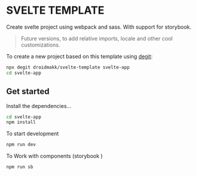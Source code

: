 # SVELTE TEMPLATE

Create svelte project using webpack and sass. With support for storybook.

> Future versions, to add relative imports, locale and other cool customizations.

To create a new project based on this template using [degit](https://github.com/Rich-Harris/degit):

```bash
npx degit droidmakk/svelte-template svelte-app
cd svelte-app
```

## Get started

Install the dependencies...

```bash
cd svelte-app
npm install
```

To start development 
```bash
npm run dev
```

To Work with components (storybook )
```bash
npm run sb
```
